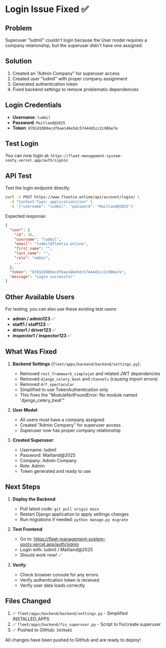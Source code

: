 # Login Issue Fixed ✅

## Problem
Superuser "ludmil" couldn't login because the User model requires a company relationship, but the superuser didn't have one assigned.

## Solution
1. Created an "Admin Company" for superuser access
2. Created user "ludmil" with proper company assignment
3. Generated authentication token
4. Fixed backend settings to remove problematic dependencies

## Login Credentials
- **Username**: `ludmil`
- **Password**: `Maitland@2025`
- **Token**: `8781d2089ecdfbae146e5dc57444d1cc2c08be7e`

## Test Login
You can now login at: `https://fleet-management-system-sooty.vercel.app/auth/signin`

## API Test
Test the login endpoint directly:

```bash
curl -X POST https://www.fleetia.online/api/account/login/ \
  -H "Content-Type: application/json" \
  -d '{"username": "ludmil", "password": "Maitland@2025"}'
```

Expected response:
```json
{
  "user": {
    "id": 26,
    "username": "ludmil",
    "email": "ludmil@fleetia.online",
    "first_name": "",
    "last_name": "",
    "role": "admin",
    ...
  },
  "token": "8781d2089ecdfbae146e5dc57444d1cc2c08be7e",
  "message": "Login successful"
}
```

## Other Available Users

For testing, you can also use these existing test users:
- **admin / admin123** ✅
- **staff1 / staff123** ✅
- **driver1 / driver123** ✅
- **inspector1 / inspector123** ✅

## What Was Fixed

1. **Backend Settings** (`fleet/apps/backend/backend/settings.py`):
   - Removed `rest_framework_simplejwt` and related JWT dependencies
   - Removed `django_celery_beat` and `channels` (causing import errors)
   - Removed `drf_spectacular` 
   - Simplified to use TokenAuthentication only
   - This fixes the "ModuleNotFoundError: No module named 'django_celery_beat'"

2. **User Model**:
   - All users must have a company assigned
   - Created "Admin Company" for superuser access
   - Superuser now has proper company relationship

3. **Created Superuser**:
   - Username: ludmil
   - Password: Maitland@2025
   - Company: Admin Company
   - Role: Admin
   - Token generated and ready to use

## Next Steps

1. **Deploy the Backend**:
   - Pull latest code: `git pull origin main`
   - Restart Django application to apply settings changes
   - Run migrations if needed: `python manage.py migrate`

2. **Test Frontend**:
   - Go to: https://fleet-management-system-sooty.vercel.app/auth/signin
   - Login with: ludmil / Maitland@2025
   - Should work now! ✅

3. **Verify**:
   - Check browser console for any errors
   - Verify authentication token is received
   - Verify user data loads correctly

## Files Changed

1. ✅ `fleet/apps/backend/backend/settings.py` - Simplified INSTALLED_APPS
2. ✅ `fleet/apps/backend/fix_superuser.py` - Script to fix/create superuser
3. ✅ Pushed to GitHub: `3439a65`

All changes have been pushed to GitHub and are ready to deploy!


